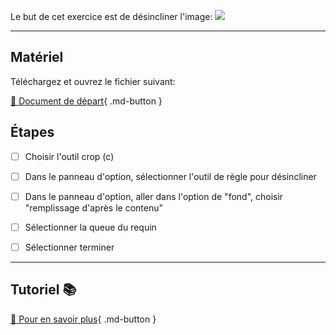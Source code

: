 
Le but de cet exercice est de désincliner l'image: 
<img src="images/07_desincliner_contenu_pris_compte.jpg">
***  

## Matériel
Téléchargez et ouvrez le fichier suivant:   

[📁 Document de départ](https://tim-montmorency.com/compendium/582-121%E2%80%93illustration-numerique/exercice/images/07_desincliner_contenu_pris_compte.jpg
){ .md-button }   <br>



## Étapes

- [ ] Choisir l'outil crop (c)
- [ ] Dans le panneau d'option, sélectionner l'outil de règle pour désincliner
- [ ] Dans le panneau d'option, aller dans l'option de "fond", choisir "remplissage d'après le contenu"
- [ ] Sélectionner la queue du requin
- [ ] Sélectionner terminer


***  
## Tutoriel 📚
[📖 Pour en savoir plus](https://cmontmorency365-my.sharepoint.com/:v:/g/personal/flpilote_cmontmorency_qc_ca/Ee3Gmwbq6xFCjD5qV47wwKYBtD_Fjw86v87ejTjPlIOnXQ?nav=eyJyZWZlcnJhbEluZm8iOnsicmVmZXJyYWxBcHAiOiJPbmVEcml2ZUZvckJ1c2luZXNzIiwicmVmZXJyYWxBcHBQbGF0Zm9ybSI6IldlYiIsInJlZmVycmFsTW9kZSI6InZpZXciLCJyZWZlcnJhbFZpZXciOiJNeUZpbGVzTGlua0NvcHkifX0&e=GY50o7){ .md-button }   <br>



